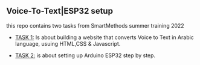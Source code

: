 ## Voice-To-Text|ESP32 setup
this repo contains two tasks from SmartMethods summer training 2022
* [TASK 1:](https://github.com/AseelBasnawi/Voice-To-Text-ESP32-Setup/tree/main/VoiceToText) Is about building a website that converts Voice to Text in Arabic language, usuing HTML,CSS & Javascript.

* [TASK 2:](https://github.com/AseelBasnawi/Voice-To-Text-ESP32-Setup/blob/main/ESP32.JPG)  is about setting up Arduino ESP32 step by step.

